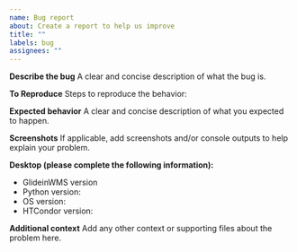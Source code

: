 ```yaml
---
name: Bug report
about: Create a report to help us improve
title: ""
labels: bug
assignees: ""
---
```


**Describe the bug**
A clear and concise description of what the bug is.

**To Reproduce**
Steps to reproduce the behavior:

**Expected behavior**
A clear and concise description of what you expected to happen.

**Screenshots**
If applicable, add screenshots and/or console outputs to help explain your problem.

**Desktop (please complete the following information):**

-   GlideinWMS version
-   Python version:
-   OS version:
-   HTCondor version:

**Additional context**
Add any other context or supporting files about the problem here.
